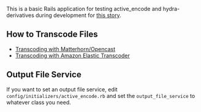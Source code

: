 This is a basic Rails application for testing active\_encode and hydra-derivatives during development for
[this story](https://github.com/avalonmediasystem/avalon/issues/1785).

## How to Transcode Files

* [Transcoding with Matterhorn/Opencast](https://github.com/curationexperts/active-encode-demo/blob/master/doc/transcoding_with_matterhorn.md)
* [Transcoding with Amazon Elastic Transcoder](https://github.com/curationexperts/active-encode-demo/blob/master/doc/transcoding_with_amazon.md)

## Output File Service

If you want to set an output file service, edit `config/initializers/active_encode.rb`
and set the `output_file_service` to whatever class you need.
